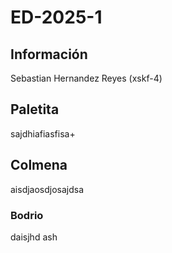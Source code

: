 # ED-2025-1
## Información
Sebastian Hernandez Reyes (xskf-4)

## Paletita
sajdhiafiasfisa+

## Colmena 
aisdjaosdjosajdsa

### Bodrio
daisjhd ash
